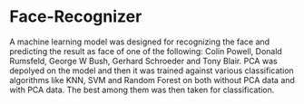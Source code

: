 # Face-Recognizer
A machine learning model was designed for recognizing the face and predicting the result as face of one of the following: Colin Powell,  Donald Rumsfeld, George W Bush, Gerhard Schroeder and Tony Blair. PCA was depolyed on the model and then it was trained against various classification algorithms like KNN, SVM and Random Forest on both without PCA data and with PCA data. The best among them was then taken for classification.
